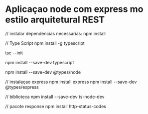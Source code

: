 # Aplicaçao node com express mo estilo arquitetural REST

// instalar dependencias necessarias:
npm install

// Type Script
npm install -g typescript

tsc --init

npm install --save-dev typescript

npm install --save-dev @types/node

// instalaçao express
npm install express
npm install --save-dev @types/express

// biblioteca
npm install --save-dev ts-node-dev

// pacote response
npm install http-status-codes
